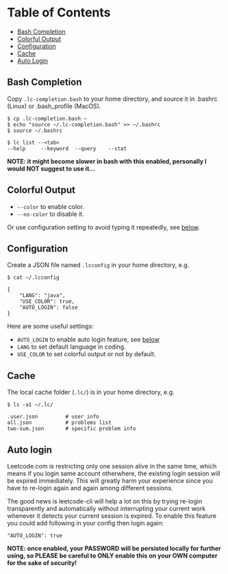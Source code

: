 # Table of Contents

* [Bash Completion](#bash-completion)
* [Colorful Output](#colorful-output)
* [Configuration](#configuration)
* [Cache](#cache)
* [Auto Login](#auto-login)


## Bash Completion

Copy `.lc-completion.bash` to your home directory, and source it in .bashrc (Linux) or .bash_profile (MacOS).

	$ cp .lc-completion.bash ~
	$ echo "source ~/.lc-completion.bash" >> ~/.bashrc
	$ source ~/.bashrc

	$ lc list --<tab>
	--help     --keyword  --query    --stat

**NOTE: it might become slower in bash with this enabled, personally I would NOT suggest to use it...**

## Colorful Output

* `--color` to enable color.
* `--no-color` to disable it.

Or use configuration setting to avoid typing it repeatedly, see [below](#configuration).

## Configuration

Create a JSON file named `.lcconfig` in your home directory, e.g.

	$ cat ~/.lcconfig

	{
		"LANG": "java",
		"USE_COLOR": true,
		"AUTO_LOGIN": false
	}

Here are some useful settings:

* `AUTO_LOGIN` to enable auto login feature, see [below](#auto-login)
* `LANG` to set default language in coding.
* `USE_COLOR` to set colorful output or not by default.

## Cache

The local cache folder (`.lc/`) is in your home directory, e.g.

	$ ls -a1 ~/.lc/

	.user.json         # user info
	all.json           # problems list
	two-sum.json       # specific problem info


## Auto login

Leetcode.com is restricting only one session alive in the same time, which means if you login same account otherwhere, the existing login session will be expired immediately. This will greatly harm your experience since you have to re-login again and again among different sessions.

The good news is leetcode-cli will help a lot on this by trying re-login transparently and automatically without interrupting your current work whenever it detects your current session is expired. To enable this feature you could add following in your config then login again:

	"AUTO_LOGIN": true

**NOTE: once enabled, your PASSWORD will be persisted locally for further using, so PLEASE be careful to ONLY enable this on your OWN computer for the sake of security!**
